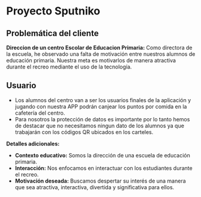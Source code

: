 # Proyecto Sputniko


## Problemática del cliente

**Direccion de un centro Escolar de Educacion Primaria:** Como directora de la escuela, he observado una falta de motivación entre nuestros alumnos de educación primaria. Nuestra meta es motivarlos de manera atractiva durante el recreo mediante el uso de la tecnología.

## Usuario

- Los alumnos del centro van a ser los usuarios finales de la aplicación y jugando con nuestra APP podrán canjear los puntos por comida en la cafetería del centro. 
- Para nosotros la protección de datos es importante por lo tanto hemos de destacar que no necesitamos ningun dato de los alumnos ya que trabajarán con los códigos QR ubicados en los carteles. 

**Detalles adicionales:**
- **Contexto educativo:** Somos la dirección de una escuela de educación primaria.
- **Interacción:** Nos enfocamos en interactuar con los estudiantes durante el recreo.
- **Motivación deseada:** Buscamos despertar su interés de una manera que sea atractiva, interactiva, divertida y significativa para ellos.


